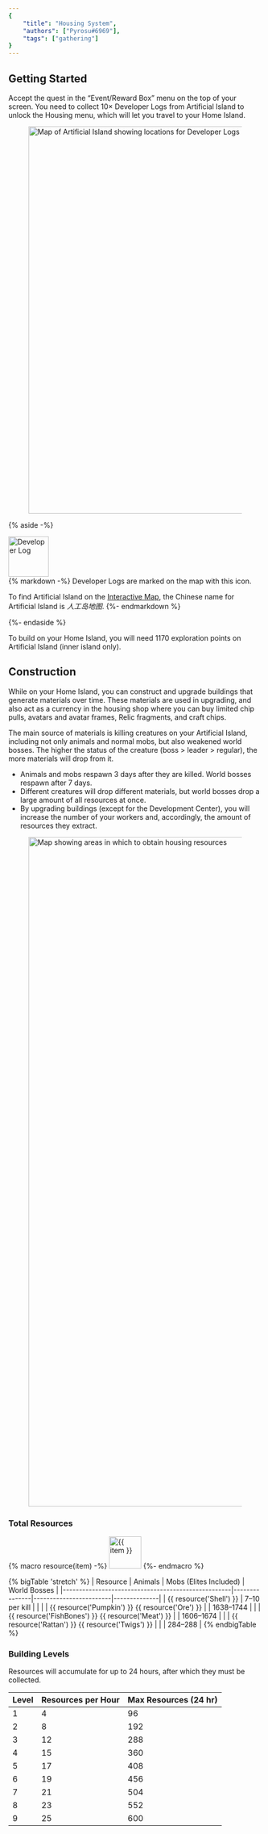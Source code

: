 ```yaml
---
{
	"title": "Housing System",
	"authors": ["Pyrosu#6969"],
	"tags": ["gathering"]
}
---
```


## Getting Started
Accept the quest in the “Event/Reward Box” menu on the top of your screen. You need to collect 10× Developer Logs from Artificial Island to unlock the Housing menu, which will let you travel to your Home Island.

<figure class="max-w-none">
<img src="/assets/images/guides/developer-logs.jpg" alt="Map of Artificial Island showing locations for Developer Logs" width="1366" height="768">
</figure>

{% aside -%}
<div class="profile" data-ratio="1-999">
<div><img class="rounded-full" src="/assets/images/guides/developer-log.jpg" alt="Developer Log" width="80" height="80"></div>
<div class="stack">
{% markdown -%}
Developer Logs are marked on the map with this icon.

To find Artificial Island on the [Interactive Map](https://static-web.ghzs.com/cspage_pro/huantaMap.html#/map623d5c94e4616a000162d95d), the Chinese name for Artificial Island is *人工岛地图*.
{%- endmarkdown %}
</div>
</div>
{%- endaside %}

To build on your Home Island, you will need 1170 exploration points on Artificial Island (inner island only).

## Construction
While on your Home Island, you can construct and upgrade buildings that generate materials over time. These materials are used in upgrading, and also act as a currency in the housing shop where you can buy limited chip pulls, avatars and avatar frames, Relic fragments, and craft chips.

The main source of materials is killing creatures on your Artificial Island, including not only animals and normal mobs, but also weakened world bosses. The higher the status of the creature (boss > leader > regular), the more materials will drop from it.

* Animals and mobs respawn 3 days after they are killed. World bosses respawn after 7 days.
* Different creatures will drop different materials, but world bosses drop a large amount of all resources at once.
* By upgrading buildings (except for the Development Center), you will increase the number of your workers and, accordingly, the amount of resources they extract.

<figure class="max-w-none">
	<img src="/assets/images/guides/housing-map.jpg" alt="Map showing areas in which to obtain housing resources" width="1112" height="1328">
</figure>

### Total Resources
{% macro resource(item) -%}
<img class="inline-block" src="/assets/images/guides/Home{{ item }}.png" alt="{{ item }}" width="64" height="64">
{%- endmacro %}

{% bigTable 'stretch' %}
| Resource                                           | Animals       | Mobs (Elites Included) | World Bosses |
|----------------------------------------------------|---------------|------------------------|--------------|
| {{ resource('Shell') }}                            | 7–10 per kill |                        |              |
| {{ resource('Pumpkin') }} {{ resource('Ore') }}    |               | 1638–1744              |              |
| {{ resource('FishBones') }} {{ resource('Meat') }} |               | 1606–1674              |              |
| {{ resource('Rattan') }} {{ resource('Twigs') }}   |               |                        | 284–288      |
{% endbigTable %}

### Building Levels
Resources will accumulate for up to 24 hours, after which they must be collected.

| Level | Resources per Hour | Max Resources (24 hr) |
|-------|--------------------|-----------------------|
| 1     | 4                  | 96                    |
| 2     | 8                  | 192                   |
| 3     | 12                 | 288                   |
| 4     | 15                 | 360                   |
| 5     | 17                 | 408                   |
| 6     | 19                 | 456                   |
| 7     | 21                 | 504                   |
| 8     | 23                 | 552                   |
| 9     | 25                 | 600                   |
